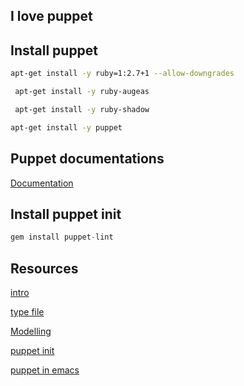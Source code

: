 ## I love puppet

## Install puppet

```bash
apt-get install -y ruby=1:2.7+1 --allow-downgrades
```

```bash
 apt-get install -y ruby-augeas
 ```

```bash
 apt-get install -y ruby-shadow
 ```

 ```bash
 apt-get install -y puppet
 ```

## Puppet documentations

 [Documentation](https://www.puppet.com/docs/puppet/5.5/puppet_index.html)

## Install puppet init

 ```python
 gem install puppet-lint
 ```

## Resources

 [intro](https://www.digitalocean.com/community/tutorials/an-introduction-to-configuration-management)
 
 [type file](https://www.puppet.com/docs/puppet/5.5/types/file.html)
 
 [Modelling](https://www.puppet.com/blog)

 [puppet init](http://puppet-lint.com/)

 [puppet in emacs](https://github.com/voxpupuli/puppet-mode)

